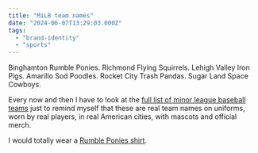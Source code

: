 ```yaml
---
title: "MiLB team names"
date: "2024-06-07T13:29:03.000Z"
tags: 
  - "brand-identity"
  - "sports"
---
```


Binghamton Rumble Ponies. Richmond Flying Squirrels. Lehigh Valley Iron Pigs. Amarillo Sod Poodles. Rocket City Trash Pandas. Sugar Land Space Cowboys.

Every now and then I have to look at the [full list of minor league baseball teams](https://www.milb.com/about/teams) just to remind myself that these are real team names on uniforms, worn by real players, in real American cities, with mascots and official merch.

I would totally wear a [Rumble Ponies shirt](https://milbstore.com/products/brp-adult-gray-binghamton-rumble-ponies-t-shirt).
